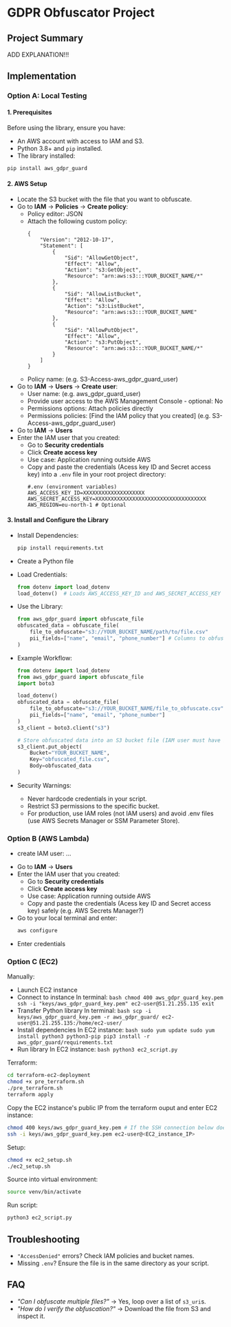 # GDPR Obfuscator Project
## Project Summary

ADD EXPLANATION!!!


## Implementation
### Option A: Local Testing
#### 1. Prerequisites

Before using the library, ensure you have:
* An AWS account with access to IAM and S3.
* Python 3.8+ and `pip` installed.
* The library installed:
```sh
pip install aws_gdpr_guard
```


#### 2. AWS Setup

* Locate the S3 bucket with the file that you want to obfuscate.
* Go to **IAM** → **Policies** → **Create policy**:
    - Policy editor: JSON
    - Attach the following custom policy:
        ```
        {
            "Version": "2012-10-17",
            "Statement": [
                {
                    "Sid": "AllowGetObject",
                    "Effect": "Allow",
                    "Action": "s3:GetObject",
                    "Resource": "arn:aws:s3:::YOUR_BUCKET_NAME/*"
                },
                {
                    "Sid": "AllowListBucket",
                    "Effect": "Allow",
                    "Action": "s3:ListBucket",
                    "Resource": "arn:aws:s3:::YOUR_BUCKET_NAME"
                },
                {
                    "Sid": "AllowPutObject",
                    "Effect": "Allow",
                    "Action": "s3:PutObject",
                    "Resource": "arn:aws:s3:::YOUR_BUCKET_NAME/*"
                }
            ]
        }
        ```
    - Policy name: (e.g. S3-Access-aws_gdpr_guard_user)
* Go to **IAM** → **Users** → **Create user**:
    - User name: (e.g. aws_gdpr_guard_user)
    - Provide user access to the AWS Management Console - optional: No
    - Permissions options: Attach policies directly
    - Permissions policies: [Find the IAM policy that you created] (e.g. S3-Access-aws_gdpr_guard_user)
* Go to **IAM** → **Users**
* Enter the IAM user that you created:
    - Go to **Security credentials**
    - Click **Create access key**
    - Use case: Application running outside AWS
    - Copy and paste the credentials (Acess key ID and Secret access key) into a `.env` file in your root project directory:
        ```
        #.env (environment variables)
        AWS_ACCESS_KEY_ID=XXXXXXXXXXXXXXXXXXXX
        AWS_SECRET_ACCESS_KEY=XXXXXXXXXXXXXXXXXXXXXXXXXXXXXXXXXXXX
        AWS_REGION=eu-north-1 # Optional
        ```


#### 3. Install and Configure the Library
* Install Dependencies:
    ```sh
    pip install requirements.txt
    ```
* Create a Python file
* Load Credentials:
    ```python
    from dotenv import load_dotenv
    load_dotenv()  # Loads AWS_ACCESS_KEY_ID and AWS_SECRET_ACCESS_KEY
    ```
* Use the Library:
    ```python
    from aws_gdpr_guard import obfuscate_file
    obfuscated_data = obfuscate_file(
        file_to_obfuscate="s3://YOUR_BUCKET_NAME/path/to/file.csv"
        pii_fields=["name", "email", "phone_number"] # Columns to obfuscate
    )
    ```

* Example Workflow:
    ```python
    from dotenv import load_dotenv
    from aws_gdpr_guard import obfuscate_file
    import boto3

    load_dotenv()
    obfuscated_data = obfuscate_file(
        file_to_obfuscate="s3://YOUR_BUCKET_NAME/file_to_obfuscate.csv"
        pii_fields=["name", "email", "phone_number"]
    )
    s3_client = boto3.client("s3")

    # Store obfuscated data into an S3 bucket file (IAM user must have PutObject permission on the S3 bucket)
    s3_client.put_object(
        Bucket="YOUR_BUCKET_NAME",
        Key="obfuscated_file.csv",
        Body=obfuscated_data
    )
    ```

* Security Warnings:
    - Never hardcode credentials in your script.
    - Restrict S3 permissions to the specific bucket.
    - For production, use IAM roles (not IAM users) and avoid .env files (use AWS Secrets Manager or SSM Parameter Store).


### Option B (AWS Lambda)

- create IAM user:
    ...
* Go to **IAM** → **Users**
* Enter the IAM user that you created:
    - Go to **Security credentials**
    - Click **Create access key**
    - Use case: Application running outside AWS
    - Copy and paste the credentials (Acess key ID and Secret access key) safely (e.g. AWS Secrets Manager?)
* Go to your local terminal and enter:
    ```bash
    aws configure
    ```
* Enter credentials 

### Option C (EC2)
Manually:
- Launch EC2 instance
- Connect to instance
    In terminal:
        ```bash
        chmod 400 aws_gdpr_guard_key.pem
        ssh -i "keys/aws_gdpr_guard_key.pem" ec2-user@51.21.255.135
        exit
        ```
- Transfer Python library
    In terminal:
        ```bash
        scp -i keys/aws_gdpr_guard_key.pem -r aws_gdpr_guard/ ec2-user@51.21.255.135:/home/ec2-user/
        ```
- Install dependencies
    In EC2 instance:
        ```bash
        sudo yum update
        sudo yum install python3 python3-pip
        pip3 install -r aws_gdpr_guard/requirements.txt
        ```
- Run library
    In EC2 instance:
        ```bash
        python3 ec2_script.py
        ```

Terraform:
```bash
cd terraform-ec2-deployment
chmod +x pre_terraform.sh
./pre_terraform.sh
terraform apply
```

Copy the EC2 instance's public IP from the terraform ouput and enter EC2 instance:
```bash
chmod 400 keys/aws_gdpr_guard_key.pem # If the SSH connection below doesn't work
ssh -i keys/aws_gdpr_guard_key.pem ec2-user@<EC2_instance_IP>
```

Setup:
```bash
chmod +x ec2_setup.sh
./ec2_setup.sh
```

Source into virtual environment:
```bash
source venv/bin/activate
```

Run script:
```bash
python3 ec2_script.py
```


## Troubleshooting
* `"AccessDenied"` errors? Check IAM policies and bucket names.
* Missing `.env`? Ensure the file is in the same directory as your script.


## FAQ
* *"Can I obfuscate multiple files?"* → Yes, loop over a list of `s3_uri`s.
* *"How do I verify the obfuscation?"* → Download the file from S3 and inspect it.

